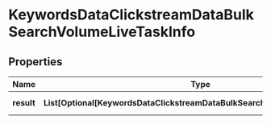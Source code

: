 # KeywordsDataClickstreamDataBulkSearchVolumeLiveTaskInfo


## Properties

| Name | Type | Description | Notes |
|------------ | ------------- | ------------- | -------------|
**result** | **List[Optional[KeywordsDataClickstreamDataBulkSearchVolumeLiveResultInfo]]** | array of results |[optional]|